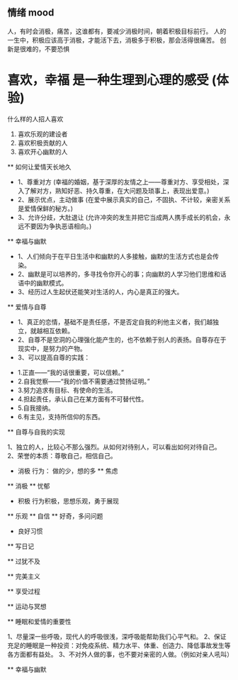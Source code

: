 ## 情绪 mood
 人，有时会消极，痛苦，这谁都有，要减少消极时间，朝着积极目标前行。
 人的一生中，积极应该高于消极，才能活下去，消极多于积极，那会活得很痛苦。
 创新是很难的，不要恐惧

# 喜欢，幸福   是一种生理到心理的感受 (体验)

什么样的人招人喜欢 

1. 喜欢乐观的建设者
2. 喜欢积极贡献的人
3. 喜欢开心幽默的人

 
** 如何让爱情天长地久

* 1、尊重对方 (幸福的婚姻，基于深厚的友情之上——尊重对方、享受相处，深入了解对方，熟知好恶、持久尊重，在大问题及琐事上，表现出爱意。)
* 2、展示优点，主动做事 (在爱中展示真实的自己，不固执、不计较，亲密关系是爱情保鲜的秘方。)
* 3、允许分歧，大肚退让  (允许冲突的发生并把它当成两人携手成长的机会，永远不要因为争执恶语相向。)

** 幸福与幽默

* 1、人们倾向于在平日生活中和幽默的人多接触，幽默的生活方式也是会传染。
* 2、幽默是可以培养的，多寻找令你开心的事；向幽默的人学习他们思维和话语中的幽默模式。
* 3、经历过人生起伏还能笑对生活的人，内心是真正的强大。

** 爱情与自尊

* 1、真正的恋情，基础不是责任感，不是否定自我的利他主义者，我们越独立，就越相互依赖。
* 2、自尊不是空洞的心理强化能产生的，也不依赖于别人的表扬。自尊存在于现实中，是努力的产物。
* 3、可以提高自尊的实践：

- 1.正直——“我的话很重要，可以信赖。”
- 2.自我觉察——“我的价值不需要通过赞扬证明。”
- 3.努力追求有目标、有使命的生活。
- 4.担起责任，承认自己在某方面有不可替代性。
- 5.自我接纳。
- 6.有主见，支持所信仰的东西。

** 自尊与自我的实现

 1、独立的人，比较心不那么强烈。从如何对待别人，可以看出如何对待自己。
 2、荣誉的本质：尊敬自己，相信自己。

* 消极
  行为： 做的少，想的多 
** 焦虑
   
** 消极
** 忧郁
* 积极
  行为积极，思想乐观，勇于展现
  
** 乐观
** 自信
** 好奇，多问问题

* 良好习惯   

** 写日记 

** 过犹不及

** 完美主义

** 享受过程

** 运动与冥想

** 睡眠和爱情的重要性

 1、尽量深一些呼吸，现代人的呼吸很浅，深呼吸能帮助我们心平气和。
 2、保证充足的睡眠是一种投资：对免疫系统、精力水平、体重、创造力、降低事故发生等各方面都有益处。
 3、不对外人做的事，也不要对亲密的人做。（例如对亲人吼叫）

** 幸福与幽默
